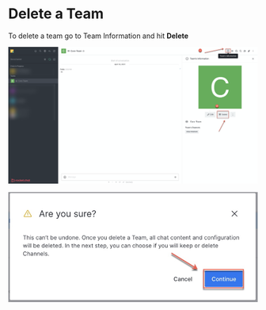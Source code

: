 # Delete a Team

To delete a team go to Team Information and hit **Delete**

![](../../../../.gitbook/assets/image%20%28360%29.png)

![](../../../../.gitbook/assets/image%20%28353%29.png)

## 


